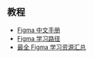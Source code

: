 ## 教程

- [Figma 中文手册](https://figmachina.com/guide/)
- [Figma 学习路径](https://www.figma.cool/learning-paths)
- [最全 Figma 学习资源汇总](https://zhuanlan.zhihu.com/p/86402708)
